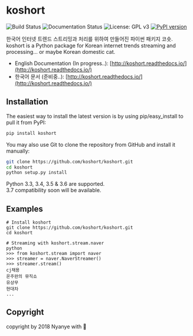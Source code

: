 # koshort
![Build Status](https://travis-ci.org/koshort/koshort.svg?branch=master)
![Documentation Status](https://readthedocs.org/projects/koshort/badge/?version=latest)
![License: GPL v3](https://img.shields.io/badge/License-GPL%20v3-blue.svg)
[![PyPI version](https://badge.fury.io/py/koshort.svg)](https://badge.fury.io/py/koshort)

한국어 인터넷 트렌드 스트리밍과 처리를 위하여 만들어진 파이썬 패키지 코숏.  
koshort is a Python package for Korean internet trends streaming and processing... or maybe Korean domestic cat.

* English Documentation (In progress..): [http://koshort.readthedocs.io/](http://koshort.readthedocs.io/)
* 한국어 문서 (준비중..): [http://koshort.readthedocs.io/](http://koshort.readthedocs.io/)

## Installation
The easiest way to install the latest version is by using pip/easy_install to pull it from PyPI:

```bash
pip install koshort
```

You may also use Git to clone the repository from GitHub and install it manually:

```bash
git clone https://github.com/koshort/koshort.git
cd koshort
python setup.py install
```

Python 3.3, 3.4, 3.5 & 3.6 are supported.  
3.7 compatibility soon will be available.

## Examples
```shell
# Install koshort
git clone https://github.com/koshort/koshort.git
cd koshort

# Streaming with koshort.stream.naver
python
>>> from koshort.stream import naver
>>> streamer = naver.NaverStreamer()
>>> streamer.stream()
cj채용
온주완의 뮤직쇼
유상무
현대차
...
```

## Copyright
copyright by 2018 Nyanye with :purple_heart:
